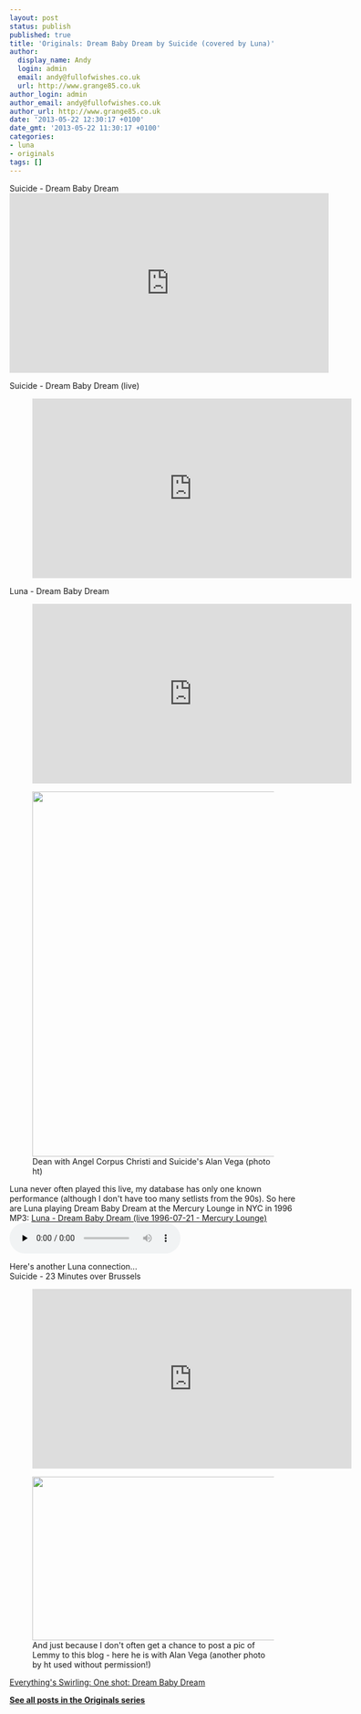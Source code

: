 ```yaml
---
layout: post
status: publish
published: true
title: 'Originals: Dream Baby Dream by Suicide (covered by Luna)'
author:
  display_name: Andy
  login: admin
  email: andy@fullofwishes.co.uk
  url: http://www.grange85.co.uk
author_login: admin
author_email: andy@fullofwishes.co.uk
author_url: http://www.grange85.co.uk
date: '2013-05-22 12:30:17 +0100'
date_gmt: '2013-05-22 11:30:17 +0100'
categories:
- luna
- originals
tags: []
---
```

<p>Suicide - Dream Baby Dream<br />
<iframe width="560" height="315" src="https://www.youtube.com/embed/1FFIFsK1duw<br />" frameborder="0" allowfullscreen></iframe>
<a id="more"></a><a id="more-4172"></a></p>
<p>Suicide - Dream Baby Dream (live)</p>
<figure class="caption aligncenter"><iframe width="560" height="315" src="https://www.youtube.com/embed/M3mgNpHgMQQ" frameborder="0" allowfullscreen></iframe><figcaption class="caption-text"></figcaption></figure>
<p>Luna - Dream Baby Dream</p>
<figure class="caption aligncenter"><iframe width="560" height="315" src="https://www.youtube.com/embed/iSIBpC4xRV4" frameborder="0" allowfullscreen></iframe><figcaption class="caption-text"></figcaption></figure>
<p><figure class="caption aligncenter"><img src="https://media.fullofwishes.co.uk/05-dean_wareham/pictures/dw_angel_vega_ht.jpg" width="526" height="640" class /><figcaption class="caption-text"> Dean with Angel Corpus Christi and Suicide's Alan Vega (photo ht)</figcaption></figure>
<p>Luna never often played this live, my database has only one known performance (although I don't have too many setlists from the 90s). So here are Luna playing Dream Baby Dream at the Mercury Lounge in NYC in 1996<br />
MP3: <a href="https://media.fullofwishes.co.uk/02-luna/audio/Luna_1996-07-21_14_Dream Baby Dream.mp3">Luna - Dream Baby Dream (live 1996-07-21 - Mercury Lounge)</a><br />
<audio src="https://media.fullofwishes.co.uk/02-luna/audio/Luna_1996-07-21_14_Dream Baby Dream.mp3" preload="none" controls /></p>
<p>Here's another Luna connection...<br />
Suicide - 23 Minutes over Brussels</p>
<figure class="caption aligncenter"><iframe width="560" height="315" src="https://www.youtube.com/embed/ZqmK8EYrNDs" frameborder="0" allowfullscreen></iframe><figcaption class="caption-text"></figcaption></figure>
<p><figure class="caption aligncenter"><img src="https://media.fullofwishes.co.uk/00-misc/pictures/alan_vega_lemmy_ht.jpg" width="427" height="287" class /><figcaption class="caption-text"> And just because I don't often get a chance to post a pic of Lemmy to this blog - here he is with Alan Vega (another photo by ht used without permission!)</figcaption></figure>
<p><ins datetime="2013-05-22T12:28:56+00:00"><a href="http://www.grange85.co.uk/swirling/2012/07/26/one-shot-dream-baby-dream/" title="One shot: Dream Baby Dream">Everything's Swirling: One shot: Dream Baby Dream</a></ins></p>
<p><strong><a href="/category/originals/" title="List: Originals">See all posts in the Originals series</a></strong></p>
